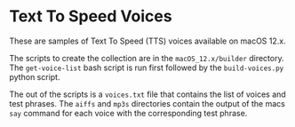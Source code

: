 # Text To Speed Voices

These are samples of Text To Speed (TTS) 
voices available on macOS 12.x. 

The scripts to create the collection are
in the `macOS_12.x/builder` directory. 
The `get-voice-list` bash script is 
run first followed by the `build-voices.py`
python script. 

The out of the scripts is a `voices.txt`
file that contains the list of voices and
test phrases. The `aiffs` and `mp3s` directories
contain the output of the macs `say` command
for each voice with the corresponding 
test phrase. 


